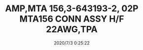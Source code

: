 ﻿---
layout: post 
title: AMP,MTA 156,3-643193-2, 02P MTA156 CONN ASSY H/F 22AWG,TPA
tags: 
categories: housing-terminal
overview: AMP,MTA 156,3-643193-2, 02P MTA156 CONN ASSY H/F 22AWG,TPA
series: MTA156
part_number: 3-643193-2
thumb_img: static/202007/401-thumb-20200703082621.jpg
small_img: static/202007/401-20200703082621.jpg
date: 2020/7/3 0:25:22
---



